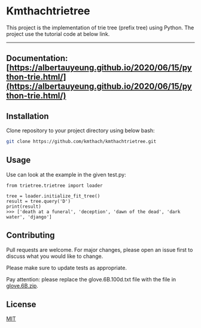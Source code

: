 # Kmthachtrietree

This project is the implementation of trie tree (prefix tree) using Python.
The project use the tutorial code at below link.

---
**Documentation**: [https://albertauyeung.github.io/2020/06/15/python-trie.html/](https://albertauyeung.github.io/2020/06/15/python-trie.html/)
---
## Installation

Clone repository to your project directory using below bash:

``` bash
git clone https://github.com/kmthach/kmthachtrietree.git
```

## Usage

Use can look at the example in the given test.py:

```
from trietree.trietree import loader

tree = loader.initialize_fit_tree()
result = tree.query('D')
print(result)
>>> ['death at a funeral', 'deception', 'dawn of the dead', 'dark water', 'django']

```

## Contributing

Pull requests are welcome. For major changes, please open an issue first to discuss what you would like to change.

Please make sure to update tests as appropriate.

Pay attention: please replace the glove.6B.100d.txt file with the file in [glove.6B.zip](https://nlp.stanford.edu/data/glove.6B.zip).

## License
[MIT](https://choosealicense.com/licenses/mit/)
